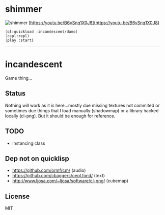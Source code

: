 # shimmer

![shimmer](http://i3.ytimg.com/vi/B6vSnq1X0J8/hqdefault.jpg)
[https://youtu.be/B6vSnq1X0J8](https://youtu.be/B6vSnq1X0J8)


```
(ql:quickload :incandescent/damo)
(cepl:repl)
(play :start)
```

---
# incandescent

Game thing...

## Status

Nothing will work as it is here...mostly due missing textures not commited or sometimes due things that I load manually (shadowmap) or a library hacked locally (cl-png). But it should be enough for reference.

## TODO

* instancing class

## Dep not on quicklisp

* https://github.com/ormf/cm/ (audio)
* https://github.com/cbaggers/cepl.fond/ (text)
* http://www.ljosa.com/~ljosa/software/cl-png/ (cubemap)

## License

MIT

